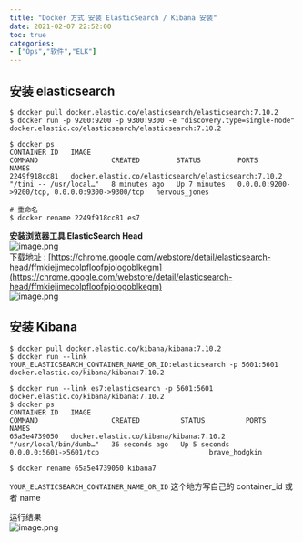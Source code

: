 ```yaml
---
title: "Docker 方式 安装 ElasticSearch / Kibana 安装"
date: 2021-02-07 22:52:00
toc: true
categories:
- ["Ops","软件","ELK"]
---
```


## 安装 elasticsearch

```
$ docker pull docker.elastic.co/elasticsearch/elasticsearch:7.10.2
$ docker run -p 9200:9200 -p 9300:9300 -e "discovery.type=single-node" docker.elastic.co/elasticsearch/elasticsearch:7.10.2

$ docker ps
CONTAINER ID   IMAGE                                                  COMMAND                  CREATED         STATUS         PORTS                                            NAMES
2249f918cc81   docker.elastic.co/elasticsearch/elasticsearch:7.10.2   "/tini -- /usr/local…"   8 minutes ago   Up 7 minutes   0.0.0.0:9200->9200/tcp, 0.0.0.0:9300->9300/tcp   nervous_jones

# 重命名
$ docker rename 2249f918cc81 es7
```

**安装浏览器工具 ElasticSearch Head**<br />![image.png](https://file.wulicode.com/yuque/202208/04/14/5901ggb3da6c.png?x-oss-process=image/resize,h_45)<br />下载地址 : [https://chrome.google.com/webstore/detail/elasticsearch-head/ffmkiejjmecolpfloofpjologoblkegm](https://chrome.google.com/webstore/detail/elasticsearch-head/ffmkiejjmecolpfloofpjologoblkegm)<br />![image.png](https://file.wulicode.com/yuque/202208/04/14/5902hlULEHBp.png?x-oss-process=image/resize,h_89)

## 安装 Kibana
```
$ docker pull docker.elastic.co/kibana/kibana:7.10.2
$ docker run --link YOUR_ELASTICSEARCH_CONTAINER_NAME_OR_ID:elasticsearch -p 5601:5601 docker.elastic.co/kibana/kibana:7.10.2

$ docker run --link es7:elasticsearch -p 5601:5601 docker.elastic.co/kibana/kibana:7.10.2
$ docker ps
CONTAINER ID   IMAGE                                                  COMMAND                  CREATED          STATUS          PORTS                                            NAMES
65a5e4739050   docker.elastic.co/kibana/kibana:7.10.2                 "/usr/local/bin/dumb…"   36 seconds ago   Up 5 seconds    0.0.0.0:5601->5601/tcp                           brave_hodgkin

$ docker rename 65a5e4739050 kibana7
```
`YOUR_ELASTICSEARCH_CONTAINER_NAME_OR_ID` 这个地方写自己的 container_id 或者 name

运行结果<br />![image.png](https://file.wulicode.com/yuque/202208/04/14/5902kzC0RxPe.png?x-oss-process=image/resize,h_360)

